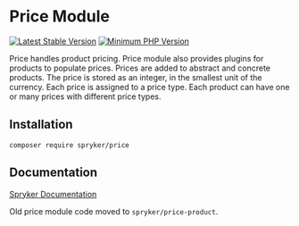 # Price Module
[![Latest Stable Version](https://poser.pugx.org/spryker/price/v/stable.svg)](https://packagist.org/packages/spryker/price)
[![Minimum PHP Version](https://img.shields.io/badge/php-%3E%3D%207.4-8892BF.svg)](https://php.net/)

Price handles product pricing. Price module also provides plugins for products to populate prices.
Prices are added to abstract and concrete products. The price is stored as an integer, in the smallest unit of the currency. Each price is assigned to a price type. Each product can have one or many prices with different price types.

## Installation

```
composer require spryker/price
```

## Documentation

[Spryker Documentation](https://docs.spryker.com)

Old price module code moved to `spryker/price-product`.
